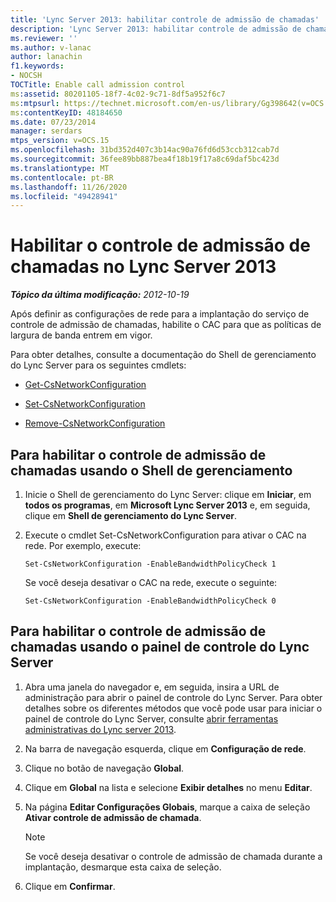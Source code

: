 ```yaml
---
title: 'Lync Server 2013: habilitar controle de admissão de chamadas'
description: 'Lync Server 2013: habilitar controle de admissão de chamadas.'
ms.reviewer: ''
ms.author: v-lanac
author: lanachin
f1.keywords:
- NOCSH
TOCTitle: Enable call admission control
ms:assetid: 80201105-18f7-4c02-9c71-8df5a952f6c7
ms:mtpsurl: https://technet.microsoft.com/en-us/library/Gg398642(v=OCS.15)
ms:contentKeyID: 48184650
ms.date: 07/23/2014
manager: serdars
mtps_version: v=OCS.15
ms.openlocfilehash: 31bd352d407c3b14ac90a76fd6d53ccb312cab7d
ms.sourcegitcommit: 36fee89bb887bea4f18b19f17a8c69daf5bc423d
ms.translationtype: MT
ms.contentlocale: pt-BR
ms.lasthandoff: 11/26/2020
ms.locfileid: "49428941"
---
```

# <a name="enable-call-admission-control-in-lync-server-2013"></a>Habilitar o controle de admissão de chamadas no Lync Server 2013

<div data-xmlns="http://www.w3.org/1999/xhtml">

<div class="topic" data-xmlns="http://www.w3.org/1999/xhtml" data-msxsl="urn:schemas-microsoft-com:xslt" data-cs="https://msdn.microsoft.com/">

<div data-asp="https://msdn2.microsoft.com/asp">



</div>

<div id="mainSection">

<div id="mainBody">

<span> </span>

_**Tópico da última modificação:** 2012-10-19_

Após definir as configurações de rede para a implantação do serviço de controle de admissão de chamadas, habilite o CAC para que as políticas de largura de banda entrem em vigor.

Para obter detalhes, consulte a documentação do Shell de gerenciamento do Lync Server para os seguintes cmdlets:

  - [Get-CsNetworkConfiguration](https://docs.microsoft.com/powershell/module/skype/Get-CsNetworkConfiguration)

  - [Set-CsNetworkConfiguration](https://docs.microsoft.com/powershell/module/skype/Set-CsNetworkConfiguration)

  - [Remove-CsNetworkConfiguration](https://docs.microsoft.com/powershell/module/skype/Remove-CsNetworkConfiguration)

<div>

## <a name="to-enable-call-admission-control-by-using-management-shell"></a>Para habilitar o controle de admissão de chamadas usando o Shell de gerenciamento

1.  Inicie o Shell de gerenciamento do Lync Server: clique em **Iniciar**, em **todos os programas**, em **Microsoft Lync Server 2013** e, em seguida, clique em **Shell de gerenciamento do Lync Server**.

2.  Execute o cmdlet Set-CsNetworkConfiguration para ativar o CAC na rede. Por exemplo, execute:
    
        Set-CsNetworkConfiguration -EnableBandwidthPolicyCheck 1
    
    Se você deseja desativar o CAC na rede, execute o seguinte:
    
        Set-CsNetworkConfiguration -EnableBandwidthPolicyCheck 0

</div>

<div>

## <a name="to-enable-call-admission-control-by-using-lync-server-control-panel"></a>Para habilitar o controle de admissão de chamadas usando o painel de controle do Lync Server

1.  Abra uma janela do navegador e, em seguida, insira a URL de administração para abrir o painel de controle do Lync Server. Para obter detalhes sobre os diferentes métodos que você pode usar para iniciar o painel de controle do Lync Server, consulte [abrir ferramentas administrativas do Lync server 2013](lync-server-2013-open-lync-server-administrative-tools.md).

2.  Na barra de navegação esquerda, clique em **Configuração de rede**.

3.  Clique no botão de navegação **Global**.

4.  Clique em **Global** na lista e selecione **Exibir detalhes** no menu **Editar**.

5.  Na página **Editar Configurações Globais**, marque a caixa de seleção **Ativar controle de admissão de chamada**.
    
    <div>
    

    > [!NOTE]  
    > Se você deseja desativar o controle de admissão de chamada durante a implantação, desmarque esta caixa de seleção.

    
    </div>

6.  Clique em **Confirmar**.

</div>

</div>

<span> </span>

</div>

</div>

</div>

